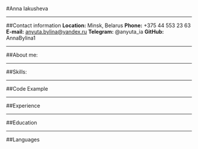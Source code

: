 #Anna Iakusheva
*******
##Contact information
**Location:** Minsk, Belarus
**Phone:** +375 44 553 23 63
**E-mail:** anyuta.bylina@yandex.ru
**Telegram:** @anyuta_ia
**GitHub:** AnnaBylina1
*******
##About me:
*******
##Skills:
******
##Code Example
******
##Experience
*******
##Education
******
##Languages